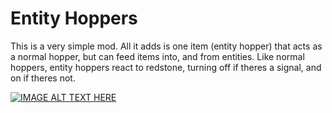 # Entity Hoppers
This is a very simple mod. All it adds is one item (entity hopper) that acts as a normal hopper, but can feed items into, and from entities. Like normal hoppers, entity hoppers react to redstone, turning off if theres a signal, and on if theres not.

[![IMAGE ALT TEXT HERE](http://img.youtube.com/vi/A_-bIyy4O7U/0.jpg)](https://www.youtube.com/watch?v=A_-bIyy4O7U)
